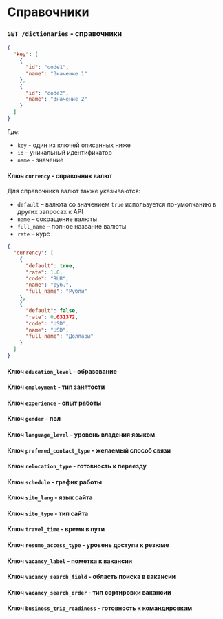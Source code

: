 # Справочники

### `GET /dictionaries` - справочники

```json
{
  "key": [
    {
      "id": "code1",
      "name": "Значение 1"
    },
    {
      "id": "code2",
      "name": "Значение 2"
    }
  ]
}
```

Где:
* `key` - один из ключей описанных ниже
* `id` - уникальный идентификатор
* `name` - значение

#### <a name="currency"/> Ключ `currency` - cправочник валют

Для справочника валют также указываются:
* `default` – валюта со значением `true` используется по-умолчанию в других запросах к API
* `name` – сокращение валюты
* `full_name` – полное название валюты
* `rate` – курс

```json
{
  "currency": [
    {
      "default": true,
      "rate": 1.0,
      "code": "RUR",
      "name": "руб.",
      "full_name": "Рубли"
    },
    {
      "default": false,
      "rate": 0.031372,
      "code": "USD",
      "name": "USD",
      "full_name": "Доллары"
    }
  ]
}
```

#### <a name="education_level"/> Ключ `education_level` - образование

#### <a name="employment"/> Ключ `employment` - тип занятости

#### <a name="experience"/> Ключ `experience` - опыт работы

#### <a name="gender"/> Ключ `gender` - пол

#### <a name="language_level"/> Ключ `language_level` - уровень владения языком

#### <a name="prefered_contact_type"/> Ключ `prefered_contact_type` - желаемый способ связи

#### <a name="relocation_type"/> Ключ `relocation_type` - готовность к переезду

#### <a name="schedule"/> Ключ `schedule` - график работы

#### <a name="site_lang"/> Ключ `site_lang` - язык сайта

#### <a name="resume_contacts_site_type"/> Ключ `site_type` - тип сайта

#### <a name="travel_time"/> Ключ `travel_time` - время в пути

#### <a name="resume_access_type"/> Ключ `resume_access_type` - уровень доступа к резюме

#### <a name="vacancy_label"/> Ключ `vacancy_label` - пометка к вакансии

#### <a name="vacancy_search_field"/> Ключ `vacancy_search_field` - область поиска в вакансии

#### <a name="vacancy_search_order"/> Ключ `vacancy_search_order` - тип сортировки вакансии

#### <a name="business_trip_readiness"/> Ключ `business_trip_readiness` - готовность к командировкам
